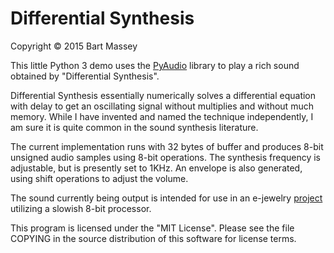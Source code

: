 # Differential Synthesis
Copyright © 2015 Bart Massey

This little Python 3 demo uses the
[PyAudio](https://people.csail.mit.edu/hubert/pyaudio/)
library to play a rich sound obtained by "Differential
Synthesis".

Differential Synthesis essentially numerically solves a
differential equation with delay to get an oscillating
signal without multiplies and without much memory. While I
have invented and named the technique independently, I am
sure it is quite common in the sound synthesis literature.

The current implementation runs with 32 bytes of buffer and
produces 8-bit unsigned audio samples using 8-bit
operations. The synthesis frequency is adjustable, but is
presently set to 1KHz. An envelope is also generated, using
shift operations to adjust the volume.

The sound currently being output is intended for use in an
e-jewelry [project](http://github.com/BartMassey/lizard)
utilizing a slowish 8-bit processor.

This program is licensed under the "MIT License".  Please
see the file COPYING in the source distribution of this
software for license terms.
